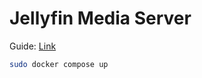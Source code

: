 # Jellyfin Media Server

Guide: <a href="https://hub.docker.com/r/linuxserver/jellyfin">Link</a>

```bash
sudo docker compose up
```